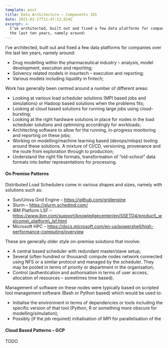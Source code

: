 ```yaml
---
template: post
title: Data Architecture – Components 101
date: 2021-02-27T12:47:13.624Z
excerpt: >-
  I’ve architected, built out and fixed a few data platforms for companies over
  the last ten years, namely around:
---
```

I’ve architected, built out and fixed a few data platforms for companies over the last ten years, namely around:

*   Drug modelling within the pharmaceutical industry – analysis, model development, execution and reporting;
*   Solvency related models in insurtech – execution and reporting; 
*   Various models including liquidity in fintech;

Work has generally been centred around a number of different areas:

*   Looking at various load scheduler solutions (MPI based jobs and simulations) or Hadoop based solutions when the problems fits;
*   Looking at cloud based solutions for running large jobs using cloud-bursting;
*   Looking at the right hardware solutions in place for nodes in the load scheduler solutions and optimising accordingly for workloads;
*   Architecting software to allow for the running, in-progress monitoring and reporting on these jobs;
*   Working on modelling/machine learning based (devops/mlops) tooling around these solutions. A mixture of CI/CD, versioning, provenance and the route from exploration through to production;
*   Understand the right file formats, transformation of “old-school” data formats into better representations for processing.

#### On Premise Patterns

Distributed Load Schedulers come in various shapes and sizes, namely with solutions such as:

*   Sun/Univa Grid Engine – https://github.com/gridengine
*   Slurm – https://slurm.schedmd.com/
*   IBM Platform LSF – https://www.ibm.com/support/knowledgecenter/en/SSETD4/product\_welcome\_platform\_lsf.html
*   Microsoft HPC – https://docs.microsoft.com/en-us/powershell/high-performance-computing/overview

These are generally older style on-premise solutions that involve:

*   A central based scheduler with redundant master/slave setup;
*   Several (often hundred or thousand) compute nodes network connected using NFS or a similar protocol and managed by the scheduler. They may be pooled in terms of priority or department in the organisation;
*   Control (authentication and authorisation in terms of user access, allocation of resources – sometimes time based).

Management of software on these nodes were typically based on scripted tool management software (Bash or Python based) which would be used to:

*   Initialise the environment in terms of dependencies or tools including the specific version of that tool (Python, R or something more obscure for modelling/simulation);
*   Possibly (if the job required) initialisation of MPI for parallelisation of the 

#### Cloud Based Patterns – GCP

TODO
